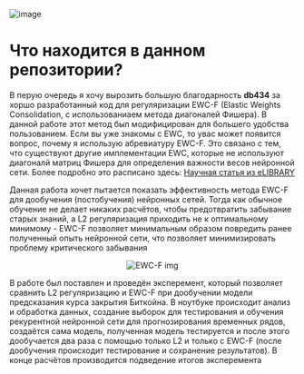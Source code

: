 ![image](https://github.com/Omegon226/Continual_Learning_With_EWC-F/assets/69383841/1ed7a8e6-f150-4195-b7d1-33a5ce06491c)

# Что находится в данном репозитории?

В перую очередь я хочу вырозить большую благодарность **db434** за хоршо разработанный код для регуляризации EWC-F (Elastic Weights Consolidation, с использованиаем метода диагоналей Фишера). В данной работе этот метод был модифицирован для большего удобства пользованием. Если вы уже знакомы с EWC, то увас может появится вопрос, почему я использую абревиатуру EWC-F. Это связано с тем, что существуют другие имплементации EWC, которые не используют диагоналй матриц Фишера для определения важности весов нейронной сети. Более подробно это расписано здесь: [Научная статья из eLIBRARY](https://www.elibrary.ru/download/elibrary_44743628_11697060.pdf)

Данная работа хочет пытается показать эффективность метода EWC-F для дообучения (постобучения) нейронных сетей. Тогда как обычное обучение не делает никаких расчётов, чтобы предотвратить забывание старых знаний, а L2 регуляризация приходить не к оптимальному минимому - EWC-F позволяет минимальным образом повредить ранее полученный опыть нейронной сети, что позволяет минимизировать проблему критического забывания

<p align="center">
  <img src="https://github.com/Omegon226/Continual_Learning_With_EWC-F/assets/69383841/1ec6aaf6-d00b-4dec-b3db-a7ccba3c96ff" alt="EWC-F img"/>
</p>

В работе был поставлен и проведён эксперемент, который позволяет сравнить L2 регуляризацию и EWC-F при дообучении модели предсказания курса закрытия Биткойна. В ноутбуке происходит анализ и обработка данных, создание выборок для тестирования и обучения рекурентной нейронной сети для прогнозирования временных рядов, создаётся сама модель, полученная модель тестируется и после этого дообучается два раза с помощью только L2 и только с EWC-F (после дообучения происходит тестирование и сохранение результатов). В конце расчётов производится подведение итогов эксперемента
